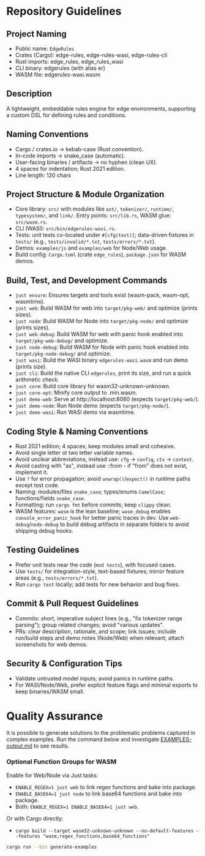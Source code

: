 # Repository Guidelines

## Project Naming

- Public name: `EdgeRules`
- Crates (Cargo): edge-rules, edge-rules-wasi, edge-rules-cli
- Rust imports: edge_rules, edge_rules_wasi
- CLI binary: edgerules (with alias er)
- WASM file: edgerules-wasi.wasm

## Description

A lightweight, embeddable rules engine for edge environments, supporting a custom DSL for defining rules and conditions.

## Naming Conventions

- Cargo / crates.io → kebab-case (Rust convention).
- In-code imports → snake_case (automatic).
- User-facing binaries / artifacts → no hyphen (clean UX).
- 4 spaces for indentation; Rust 2021 edition.
- Line length: 120 chars

## Project Structure & Module Organization

- Core library: `src/` with modules like `ast/`, `tokenizer/`, `runtime/`, `typesystem/`, and `link/`. Entry points:
  `src/lib.rs`, WASM glue: `src/wasm.rs`.
- CLI (WASI): `src/bin/edgerules-wasi.rs`.
- Tests: unit tests co-located under `#[cfg(test)]`; data-driven fixtures in `tests/` (e.g., `tests/invalid/*.txt`,
  `tests/errors/*.txt`).
- Demos: `examples/js` and `examples/web` for Node/Web usage.
- Build config: `Cargo.toml` (crate `edge_rules`), `package.json` for WASM demos.

## Build, Test, and Development Commands

- `just ensure`: Ensures targets and tools exist (wasm-pack, wasm-opt, wasmtime).
- `just web`: Build WASM for web into `target/pkg-web/` and optimize (prints sizes).
- `just node`: Build WASM for Node into `target/pkg-node/` and optimize (prints sizes).
- `just web-debug`: Build WASM for web with panic hook enabled into `target/pkg-web-debug/` and optimize.
- `just node-debug`: Build WASM for Node with panic hook enabled into `target/pkg-node-debug/` and optimize.
- `just wasi`: Build the WASI binary `edgerules-wasi.wasm` and run demo (prints size).
- `just cli`: Build the native CLI `edgerules`, print its size, and run a quick arithmetic check.
- `just core`: Build core library for wasm32-unknown-unknown.
- `just core-opt`: Minify core output to .min.wasm.
- `just demo-web`: Serve at http://localhost:8080 (expects `target/pkg-web/`).
- `just demo-node`: Run Node demo (expects `target/pkg-node/`).
- `just demo-wasi`: Run WASI demo via wasmtime.

## Coding Style & Naming Conventions

- Rust 2021 edition; 4 spaces; keep modules small and cohesive.
- Avoid single letter ot two letter variable names.
- Avoid unclear abbreviations, instead use: `cfg` → `config`, `ctx` → `context`.
- Avoid casting with "as", instead use ::from - if "from" does not exist, implement it.
- Use `?` for error propagation; avoid `unwrap()`/`expect()` in runtime paths except test code.
- Naming: modules/files `snake_case`; types/enums `CamelCase`; functions/fields `snake_case`.
- Formatting: run `cargo fmt` before commits; keep `clippy` clean.
- WASM features: `wasm` is the lean baseline; `wasm_debug` enables `console_error_panic_hook` for better panic traces in dev. Use `web-debug`/`node-debug` to build debug artifacts in separate folders to avoid shipping debug hooks.

## Testing Guidelines

- Prefer unit tests near the code (`mod tests`), with focused cases.
- Use `tests/` for integration-style, text-based fixtures; mirror feature areas (e.g., `tests/errors/*.txt`).
- Run `cargo test` locally; add tests for new behavior and bug fixes.

## Commit & Pull Request Guidelines

- Commits: short, imperative subject lines (e.g., "fix tokenizer range parsing"); group related changes; avoid "various
  updates".
- PRs: clear description, rationale, and scope; link issues; include run/build steps and demo notes (Node/Web) when
  relevant; attach screenshots for web demos.

## Security & Configuration Tips

- Validate untrusted model inputs; avoid panics in runtime paths.
- For WASI/Node/Web, prefer explicit feature flags and minimal exports to keep binaries/WASM small.

# Quality Assurance

It is possible to generate solutions to the problematic problems captured in complex examples.
Run the command below and investigate [EXAMPLES-output.md](tests/EXAMPLES-output.md)
to see results.

### Optional Function Groups for WASM

Enable for Web/Node via Just tasks:

- `ENABLE_REGEX=1 just web` to link regex functions and bake into package.
- `ENABLE_BASE64=1 just node` to link base64 functions and bake into package.
- Both: `ENABLE_REGEX=1 ENABLE_BASE64=1 just web`.

Or with Cargo directly:

- `cargo build --target wasm32-unknown-unknown --no-default-features --features "wasm,regex_functions,base64_functions"`

```bash
cargo run --bin generate-examples
```
